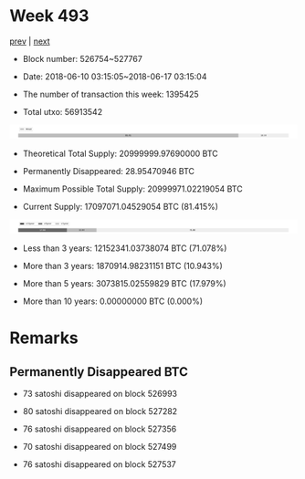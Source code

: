 # Week 493

[prev](week0492.md) | [next](week0494.md)

- Block number: 526754~527767

- Date: 2018-06-10 03:15:05~2018-06-17 03:15:04

- The number of transaction this week: 1395425

- Total utxo: 56913542

![](../images/mined_week0493.png)

- Theoretical Total Supply: 20999999.97690000 BTC

- Permanently Disappeared: 28.95470946 BTC

- Maximum Possible Total Supply: 20999971.02219054 BTC

- Current Supply: 17097071.04529054 BTC (81.415%)

![](../images/year_week0493.png)


- Less than 3 years: 12152341.03738074 BTC (71.078%)

- More than 3 years: 1870914.98231151 BTC (10.943%)

- More than 5 years: 3073815.02559829 BTC (17.979%)

- More than 10 years: 0.00000000 BTC (0.000%)

# Remarks

## Permanently Disappeared BTC

- 73 satoshi disappeared on block 526993

- 80 satoshi disappeared on block 527282

- 76 satoshi disappeared on block 527356

- 70 satoshi disappeared on block 527499

- 76 satoshi disappeared on block 527537

